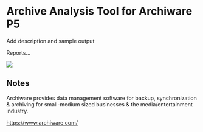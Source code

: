Archive Analysis Tool for Archiware P5
====================

Add description and sample output

Reports...

![](https://github.com/CristianNic/archiware_analysis/blob/master/listing.jpg)


Notes
-----

Archiware provides data management software for backup, synchronization & archiving for small-medium sized businesses & the media/entertainment industry.

https://www.archiware.com/
